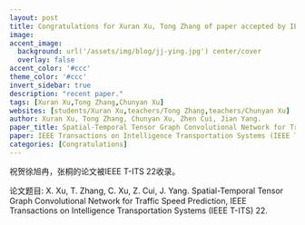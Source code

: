 ```yaml
---
layout: post
title: Congratulations for Xuran Xu, Tong Zhang of paper accepted by IEEE T-ITS 22!
image:
accent_image:
  background: url('/assets/img/blog/jj-ying.jpg') center/cover
  overlay: false
accent_color: '#ccc'
theme_color: '#ccc'
invert_sidebar: true
description: "recent paper."
tags: [Xuran Xu,Tong Zhang,Chunyan Xu]
websites: [students/Xuran Xu,teachers/Tong Zhang,teachers/Chunyan Xu]
author: Xuran Xu, Tong Zhang, Chunyan Xu, Zhen Cui, Jian Yang.
paper_title: Spatial-Temporal Tensor Graph Convolutional Network for Traffic Speed Prediction.
paper: IEEE Transactions on Intelligence Transportation Systems (IEEE T-ITS) 22.
categories: [Congratulations]
---
```


祝贺徐旭冉，张桐的论文被IEEE T-ITS 22收录。

论文题目: X. Xu, T. Zhang, C. Xu, Z. Cui, J. Yang. Spatial-Temporal Tensor Graph Convolutional Network for Traffic Speed Prediction, IEEE Transactions on Intelligence Transportation Systems (IEEE T-ITS) 22.
